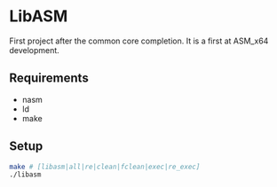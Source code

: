# LibASM

First project after the common core completion. It is a first at ASM_x64 development.

## Requirements

 - nasm
 - ld
 - make

 ## Setup

```bash
make # [libasm|all|re|clean|fclean|exec|re_exec]
./libasm
```
